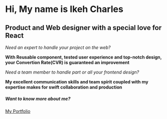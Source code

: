 # Hi, My name is Ikeh Charles

## Product and Web designer with a special love for React

*Need an expert to handle your project on the web?* 

**With Reusable component, tested user experience and top-notch design, your Convertion Rate(CVR) is guaranteed an improvement**

*Need a team member to handle part or all your frontend design?*

**My excellent communication skills and team spirit coupled with my expertise makes for swift collaboration and production**

##### Want to know more about me?

[My Portfolio](https://ikehcharles.dev)
